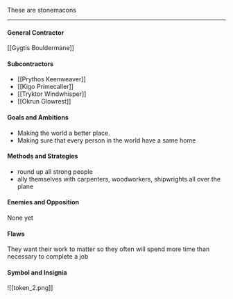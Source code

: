 These are stonemacons 

---
#### General Contractor

[[Gygtis Bouldermane]]
#### Subcontractors

- [[Prythos Keenweaver]]
- [[Kigo Primecaller]]  
- [[Tryktor Windwhisper]]  
- [[Okrun Glowrest]]
#### Goals and Ambitions

- Making the world a better place. 
- Making sure that every person in the world have a same home
#### Methods and Strategies 

- round up all strong people
- ally themselves with carpenters, woodworkers, shipwrights all over the plane 

#### Enemies and Opposition 

None yet
#### Flaws

They want their work to matter so they often will spend more time than necessary to complete a job
#### Symbol and Insignia

![[token_2.png]]